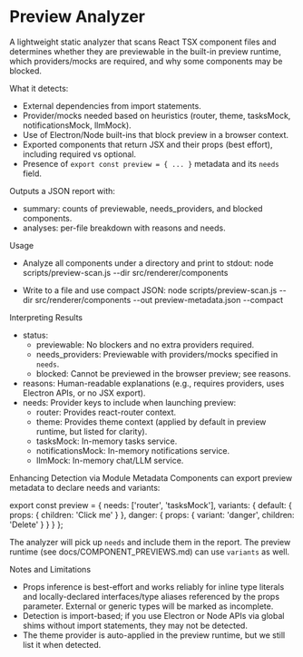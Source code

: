 # Preview Analyzer

A lightweight static analyzer that scans React TSX component files and determines whether they are previewable in the built-in preview runtime, which providers/mocks are required, and why some components may be blocked.

What it detects:
- External dependencies from import statements.
- Provider/mocks needed based on heuristics (router, theme, tasksMock, notificationsMock, llmMock).
- Use of Electron/Node built-ins that block preview in a browser context.
- Exported components that return JSX and their props (best effort), including required vs optional.
- Presence of `export const preview = { ... }` metadata and its `needs` field.

Outputs a JSON report with:
- summary: counts of previewable, needs_providers, and blocked components.
- analyses: per-file breakdown with reasons and needs.

Usage
- Analyze all components under a directory and print to stdout:
  node scripts/preview-scan.js --dir src/renderer/components

- Write to a file and use compact JSON:
  node scripts/preview-scan.js --dir src/renderer/components --out preview-metadata.json --compact

Interpreting Results
- status:
  - previewable: No blockers and no extra providers required.
  - needs_providers: Previewable with providers/mocks specified in `needs`.
  - blocked: Cannot be previewed in the browser preview; see reasons.
- reasons: Human-readable explanations (e.g., requires providers, uses Electron APIs, or no JSX export).
- needs: Provider keys to include when launching preview:
  - router: Provides react-router context.
  - theme: Provides theme context (applied by default in preview runtime, but listed for clarity).
  - tasksMock: In-memory tasks service.
  - notificationsMock: In-memory notifications service.
  - llmMock: In-memory chat/LLM service.

Enhancing Detection via Module Metadata
Components can export preview metadata to declare needs and variants:

export const preview = {
  needs: ['router', 'tasksMock'],
  variants: {
    default: { props: { children: 'Click me' } },
    danger: { props: { variant: 'danger', children: 'Delete' } }
  }
};

The analyzer will pick up `needs` and include them in the report. The preview runtime (see docs/COMPONENT_PREVIEWS.md) can use `variants` as well.

Notes and Limitations
- Props inference is best-effort and works reliably for inline type literals and locally-declared interfaces/type aliases referenced by the props parameter. External or generic types will be marked as incomplete.
- Detection is import-based; if you use Electron or Node APIs via global shims without import statements, they may not be detected.
- The theme provider is auto-applied in the preview runtime, but we still list it when detected.

